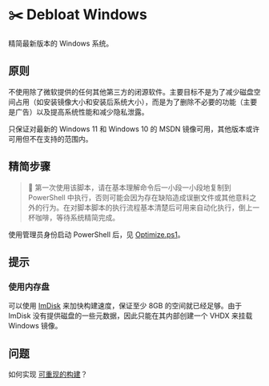 # ✂️ Debloat Windows

精简最新版本的 Windows 系统。

## 原则

不使用除了微软提供的任何其他第三方的闭源软件。主要目标不是为了减少磁盘空间占用（如安装镜像大小和安装后系统大小），而是为了删除不必要的功能（主要是广告）以及提高系统性能和减少隐私泄露。

只保证对最新的 Windows 11 和 Windows 10 的 MSDN 镜像可用，其他版本或许可用但不在支持的范围内。

## 精简步骤

> 🛑 第一次使用该脚本，请在基本理解命令后一小段一小段地复制到 PowerShell 中执行，否则可能会因为存在缺陷造成误删文件或其他意料之外的行为。在对脚本脚本的执行流程基本清楚后可用来自动化执行，倒上一杯咖啡，等待系统精简完成。

使用管理员身份启动 PowerShell 后，见 [Optimize.ps1](Optimize.ps1)。

## 提示

### 使用内存盘

可以使用 [ImDisk](https://sourceforge.net/projects/imdisk-toolkit/) 来加快构建速度，保证至少 8GB 的空间就已经足够。由于 ImDisk 没有提供磁盘的一些元数据，因此只能在其内部创建一个 VHDX 来挂载 Windows 镜像。

## 问题

如何实现 [可重现的构建](https://reproducible-builds.org/)？
